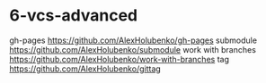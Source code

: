 # 6-vcs-advanced
gh-pages  https://github.com/AlexHolubenko/gh-pages
submodule https://github.com/AlexHolubenko/submodule
work with branches https://github.com/AlexHolubenko/work-with-branches
tag https://github.com/AlexHolubenko/gittag
